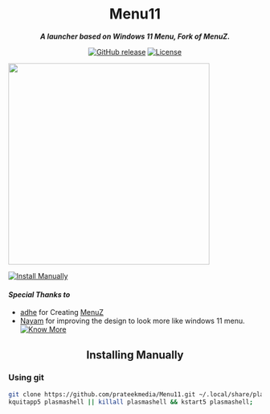 <h1 align="center">Menu11</h1>
<p align="center"><i><b>A launcher based on Windows 11 Menu, Fork of MenuZ.</b></i></p>
<p align="center">
<a href="https://github.com/prateekmedia/Menu11/releases"><img alt="GitHub release" src="https://img.shields.io/github/v/release/prateekmedia/Menu11"/></a> <a href="LICENSE"><img alt="License" src="https://img.shields.io/github/license/prateekmedia/Menu11?color=blue"/></a>
</p>

<img src="https://user-images.githubusercontent.com/41370460/124293062-e125b980-db73-11eb-86a4-8b3a8bd40c86.jpg" width=400>

<a href="#installing-manually"><img alt="Install Manually" src="https://img.shields.io/badge/Install Manually-git-blue"/></a>

#### *Special Thanks to*
- [adhe](https://www.opencode.net/adhe) for Creating [MenuZ](https://store.kde.org/p/1367167/)
- [Nayam](https://github.com/NayamAmarshe) for improving the design to look more like windows 11 menu.  
<a href="https://github.com/prateekmedia/Menu11/graphs/contributors"><img alt="Know More" src="https://shields.io/badge/-Know More-blueviolet"/></a>

<h2 align="center">Installing Manually</h2>

### Using git
```bash
git clone https://github.com/prateekmedia/Menu11.git ~/.local/share/plasma/plasmoids/menu11;
kquitapp5 plasmashell || killall plasmashell && kstart5 plasmashell;
```
